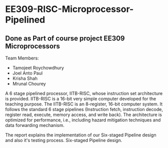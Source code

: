 # EE309-RISC-Microprocessor-Pipelined
## Done as Part of course project EE309 Microprocessors
Team Members:
- Tamojeet Roychowdhury
- Joel Anto Paul
- Krisha Shah
- Mrunal Chourey

A 6 stage pipelined processor, IITB-RISC, whose instruction set architecture is provided. IITB-RISC is a 16-bit very simple computer developed for the teaching purpose. The IITB-RISC is an 8-register, 16-bit computer system. It follows the standard 6 stage pipelines (Instruction fetch, instruction decode, register read, execute, memory access, and write back). The architecture is optimized for performance, i.e., including hazard mitigation techniques and data forwarding mechanism.

The report explains the implementation of our Six-staged Pipeline design and also it's testing process. Six-staged Pipeline design.
